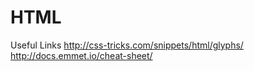HTML
====

Useful Links
http://css-tricks.com/snippets/html/glyphs/
http://docs.emmet.io/cheat-sheet/
